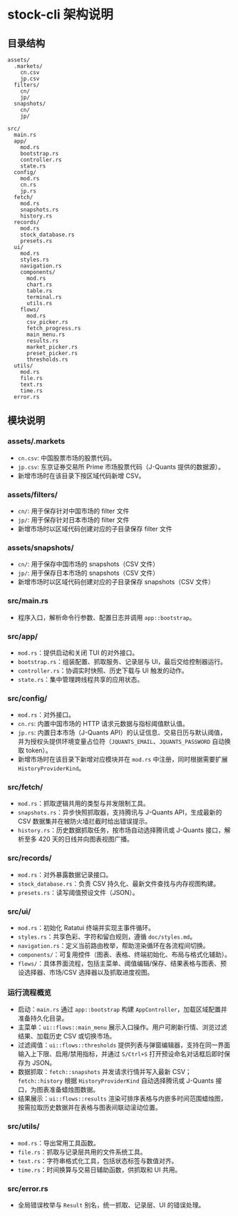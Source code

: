 ﻿# stock-cli 架构说明

## 目录结构
```text
assets/
  .markets/
    cn.csv
    jp.csv
  filters/
    cn/
    jp/
  snapshots/
    cn/
    jp/

src/
  main.rs
  app/
    mod.rs
    bootstrap.rs
    controller.rs
    state.rs
  config/
    mod.rs
    cn.rs
    jp.rs
  fetch/
    mod.rs
    snapshots.rs
    history.rs
  records/
    mod.rs
    stock_database.rs
    presets.rs
  ui/
    mod.rs
    styles.rs
    navigation.rs
    components/
      mod.rs
      chart.rs
      table.rs
      terminal.rs
      utils.rs
    flows/
      mod.rs
      csv_picker.rs
      fetch_progress.rs
      main_menu.rs
      results.rs
      market_picker.rs
      preset_picker.rs
      thresholds.rs
  utils/
    mod.rs
    file.rs
    text.rs
    time.rs
  error.rs
```

## 模块说明

### assets/.markets
- `cn.csv`: 中国股票市场的股票代码。
- `jp.csv`: 东京证券交易所 Prime 市场股票代码（J-Quants 提供的数据源）。
- 新增市场时在该目录下按区域代码新增 CSV。

### assets/filters/
- `cn/`: 用于保存针对中国市场的 filter 文件
- `jp/`: 用于保存针对日本市场的 filter 文件
- 新增市场时以区域代码创建对应的子目录保存 filter 文件

### assets/snapshots/
- `cn/`: 用于保存中国市场的 snapshots（CSV 文件）
- `jp/`: 用于保存日本市场的 snapshots（CSV 文件）
- 新增市场时以区域代码创建对应的子目录保存 snapshots（CSV 文件）

### src/main.rs
- 程序入口，解析命令行参数、配置日志并调用 `app::bootstrap`。

### src/app/
- `mod.rs`：提供启动和关闭 TUI 的对外接口。
- `bootstrap.rs`：组装配置、抓取服务、记录层与 UI，最后交给控制器运行。
- `controller.rs`：协调实时快照、历史下载与 UI 触发的动作。
- `state.rs`：集中管理跨线程共享的应用状态。

### src/config/
- `mod.rs`：对外接口。
- `cn.rs`: 内置中国市场的 HTTP 请求元数据与指标阈值默认值。
- `jp.rs`: 内置日本市场（J-Quants API）的认证信息、交易日历与默认阈值，并为授权头提供环境变量占位符（`JQUANTS_EMAIL`、`JQUANTS_PASSWORD` 自动换取 token）。
- 新增市场时在该目录下新增对应模块并在 `mod.rs` 中注册，同时根据需要扩展 `HistoryProviderKind`。

### src/fetch/
- `mod.rs`：抓取逻辑共用的类型与并发限制工具。
- `snapshots.rs`：异步快照抓取器，支持腾讯与 J-Quants API，生成最新的 CSV 数据集并在被防火墙拦截时给出错误提示。
- `history.rs`：历史数据抓取任务，按市场自动选择腾讯或 J-Quants 接口，解析至多 420 天的日线并向图表视图广播。

### src/records/
- `mod.rs`：对外暴露数据记录接口。
- `stock_database.rs`：负责 CSV 持久化、最新文件查找与内存视图构建。
- `presets.rs`：读写阈值预设文件（JSON）。

### src/ui/
- `mod.rs`：初始化 Ratatui 终端并实现主事件循环。
- `styles.rs`：共享色彩、字符和留白规则，遵循 `doc/styles.md`。
- `navigation.rs`：定义当前路由枚举，帮助渲染循环在各流程间切换。
- `components/`：可复用控件（图表、表格、终端初始化、布局与格式化辅助）。
- `flows/`：具体界面流程，包括主菜单、阈值编辑/保存、结果表格与图表、预设选择器、市场/CSV 选择器以及抓取进度视图。

### 运行流程概览
- 启动：`main.rs` 通过 `app::bootstrap` 构建 `AppController`，加载区域配置并准备持久化目录。
- 主菜单：`ui::flows::main_menu` 展示入口操作。用户可刷新行情、浏览过滤结果、加载历史 CSV 或切换市场。
- 过滤阈值：`ui::flows::thresholds` 提供列表与弹窗编辑器，支持在同一界面输入上下限、启用/禁用指标，并通过 `S/Ctrl+S` 打开预设命名对话框后即时保存为 JSON。
- 数据抓取：`fetch::snapshots` 并发请求行情并写入最新 CSV；`fetch::history` 根据 `HistoryProviderKind` 自动选择腾讯或 J-Quants 接口，为图表准备蜡烛图数据。
- 结果展示：`ui::flows::results` 渲染可排序表格与内嵌多时间范围蜡烛图，按需拉取历史数据并在表格与图表间联动滚动位置。

### src/utils/
- `mod.rs`：导出常用工具函数。
- `file.rs`：抓取与记录层共用的文件系统工具。
- `text.rs`：字符串格式化工具，包括状态标签与数值对齐。
- `time.rs`：时间换算与交易日辅助函数，供抓取和 UI 共用。

### src/error.rs
- 全局错误枚举与 `Result` 别名，统一抓取、记录层、UI 的错误处理。
